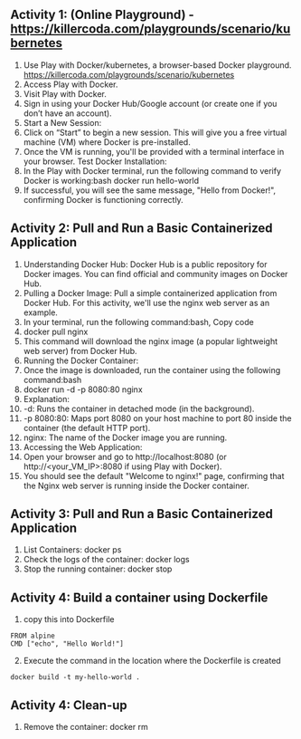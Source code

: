 ## Activity 1: (Online Playground) - https://killercoda.com/playgrounds/scenario/kubernetes
1. Use Play with Docker/kubernetes, a browser-based Docker playground. https://killercoda.com/playgrounds/scenario/kubernetes
2. Access Play with Docker.
3. Visit Play with Docker.
4. Sign in using your Docker Hub/Google account (or create one if you don’t have an account).
5. Start a New Session:
6. Click on “Start” to begin a new session. This will give you a free virtual machine (VM) where Docker is pre-installed.
7. Once the VM is running, you'll be provided with a terminal interface in your browser.
Test Docker Installation:
8. In the Play with Docker terminal, run the following command to verify Docker is working:bash
docker run hello-world 
9. If successful, you will see the same message, "Hello from Docker!", confirming Docker is functioning correctly.

## Activity 2: Pull and Run a Basic Containerized Application
1. Understanding Docker Hub:
    Docker Hub is a public repository for Docker images.
    You can find official and community images on Docker Hub.
2. Pulling a Docker Image:
Pull a simple containerized application from Docker Hub. For this activity, we'll use the nginx web server as an example.
3. In your terminal, run the following command:bash, Copy code
4. docker pull nginx 
5. This command will download the nginx image (a popular lightweight web server) from Docker Hub.
6. Running the Docker Container:
7. Once the image is downloaded, run the container using the following command:bash
8. docker run -d -p 8080:80 nginx 
9. Explanation:
10. -d: Runs the container in detached mode (in the background).
11. -p 8080:80: Maps port 8080 on your host machine to port 80 inside the container (the default HTTP port).
12. nginx: The name of the Docker image you are running.
13. Accessing the Web Application:
14. Open your browser and go to http://localhost:8080 (or http://<your_VM_IP>:8080 if using Play with Docker).
15. You should see the default "Welcome to nginx!" page, confirming that the Nginx web server is running inside the Docker container.


## Activity 3: Pull and Run a Basic Containerized Application
1. List Containers: docker ps
2. Check the logs of the container: docker logs <containerID>
3. Stop the running container: docker stop <containerID>

## Activity 4: Build a container using Dockerfile
1. copy this into Dockerfile
```
FROM alpine
CMD ["echo", "Hello World!"]
```
2. Execute the command in the location where the Dockerfile is created
```
docker build -t my-hello-world .
```
## Activity 4: Clean-up
1. Remove the container: docker rm <containerID>



